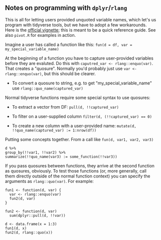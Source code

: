 ## Notes on programming with `dplyr`/`rlang`

This is all for letting users provided unquoted variable names, which let's us program with tidyverse tools, but we have to adopt a few workarounds. Here is the [official vignette](https://cran.r-project.org/web/packages/dplyr/vignettes/programming.html); this is meant to be a quick reference guide. See also `pivot.R` for examples in action.

Imagine a user has called a function like this: `fun(d = df, var = my_special_variable_name)`

At the beginning of a function you have to capture user-provided variables before they are evaluted. Do this with `caputred_var <- rlang::enquo(var)`. That creates a "quosure". Normally you'd probably just use `var <- rlang::enquo(var)`, but this should be clearer.

- To convert a quosure to string, e.g. to get "my_special_variable_name" use `rlang::quo_name(captured_var)`

Normal tidyverse functions require some special syntax to use quosures:

- To extract a vector from DF: `pull(d, !!captured_var)`

- To filter on a user-supplied column `filter(d, (!!captured_var) == 0)`

- To create a new column with a user-provided name: `mutate(d, !!quo_name(captured_var) := 1:nrow(df))`

Putting some concepts together. From a call like `fun(d, var1, var2, var3)`

```
d %>%
group_by(!!var1, !!var2) %>%
summarize(!!quo_name(var3) := some_function(!!var3))
```

If you pass quosures between functions, they arrive at the second function as quosures, obviously. To test those functions (or, more generally, call them directly outside of the normal function context) you can specify the arguments as `rlang::quo(var)`. For example:

```
fun1 <- function(d, var) {
  var <- rlang::enquo(var)
  fun2(d, var)
}

fun2 <- function(d, var) 
  sum(dplyr::pull(d, !!var))

d <- data.frame(x = 1:3)
fun1(d, x)
fun2(d, rlang::quo(x))
```

